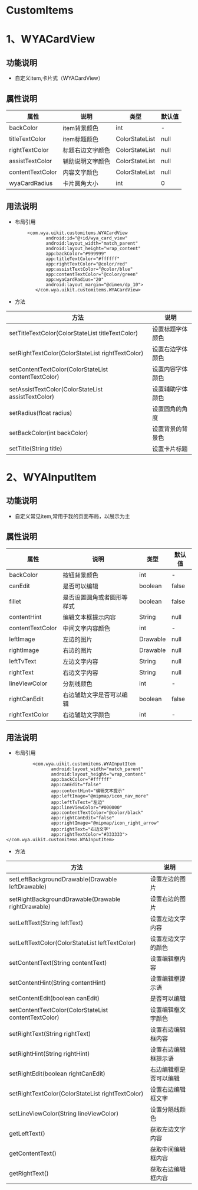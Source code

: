# CustomItems

# 1、WYACardView
## 功能说明
- 自定义item,卡片式（WYACardView）

## 属性说明
属性 | 说明 | 类型 | 默认值
---|---|---|---
backColor|item背景颜色|int|-
titleTextColor|item标题颜色|ColorStateList|null
rightTextColor|标题右边文字颜色|ColorStateList|null
assistTextColor|辅助说明文字颜色|ColorStateList|null
contentTextColor|内容文字颜色|ColorStateList|null
wyaCardRadius|卡片圆角大小|int|0

## 用法说明
- 布局引用
```
        <com.wya.uikit.customitems.WYACardView
               android:id="@+id/wya_card_view"
               android:layout_width="match_parent"
               android:layout_height="wrap_content"
               app:backColor="#999999"
               app:titleTextColor="#ffffff"
               app:rightTextColor="@color/red"
               app:assistTextColor="@color/blue"
               app:contentTextColor="@color/green"
               app:wyaCardRadius="20"
               android:layout_margin="@dimen/dp_10">
           </com.wya.uikit.customitems.WYACardView>
```

- 方法

方法|说明
---|---
setTitleTextColor(ColorStateList titleTextColor)|设置标题字体颜色
setRightTextColor(ColorStateList rightTextColor)|设置右边字体颜色
setContentTextColor(ColorStateList contentTextColor)|设置内容字体颜色
setAssistTextColor(ColorStateList assistTextColor)|设置辅助字体颜色
setRadius(float radius)|设置圆角的角度
setBackColor(int backColor)|设置背景的背景色
setTitle(String title)|设置卡片标题


# 2、WYAInputItem

## 功能说明
- 自定义常见item,常用于我的页面布局，以展示为主


## 属性说明
属性 | 说明 | 类型 | 默认值
---|---|---|---
backColor|按钮背景颜色|int|-
canEdit|是否可以编辑|boolean|false
fillet|是否设置圆角或者圆形等样式|boolean|false
contentHint|编辑文本框提示内容|String|null
contentTextColor|中间文字内容颜色|int|-
leftImage|左边的图片|Drawable|null
rightImage|右边的图片|Drawable|null
leftTvText|左边文字内容|String|null
rightText|右边文字内容|String|null
lineViewColor|分割线颜色|int|-
rightCanEdit|右边辅助文字是否可以编辑|boolean|false
rightTextColor|右边辅助文字颜色|int|-

## 用法说明
- 布局引用
```
          <com.wya.uikit.customitems.WYAInputItem
                 android:layout_width="match_parent"
                 android:layout_height="wrap_content"
                 app:backColor="#ffffff"
                 app:canEdit="false"
                 app:contentHint="编辑文本提示"
                 app:leftImage="@mipmap/icon_nav_more"
                 app:leftTvText="左边"
                 app:lineViewColor="#000000"
                 app:contentTextColor="@color/black"
                 app:rightCanEdit="false"
                 app:rightImage="@mipmap/icon_right_arrow"
                 app:rightText="右边文字"
                 app:rightTextColor="#333333"></com.wya.uikit.customitems.WYAInputItem>
```

- 方法

方法|说明
---|---
setLeftBackgroundDrawable(Drawable leftDrawable)|设置左边的图片
setRightBackgroundDrawable(Drawable rightDrawable)|设置右边的图片
setLeftText(String leftText)|设置左边文字内容
setLeftTextColor(ColorStateList leftTextColor)|设置左边文字的颜色
setContentText(String contentText)|设置编辑框内容
setContentHint(String contentHint)|设置编辑框提示语
setContentEdit(boolean canEdit)|是否可以编辑
setContentTextColor(ColorStateList contentTextColor)|设置编辑框文字颜色
setRightText(String rightText)|设置右边编辑框内容
setRightHint(String rightHint)|设置右边编辑框提示语
setRightEdit(boolean rightCanEdit)|右边编辑框是否可以编辑
setRightTextColor(ColorStateList rightTextColor)|设置右边编辑框文字
setLineViewColor(String lineViewColor) |设置分隔线颜色
getLeftText()| 获取左边文字内容
getContentText()|获取中间编辑框内容
getRightText()|获取右边编辑框内容




